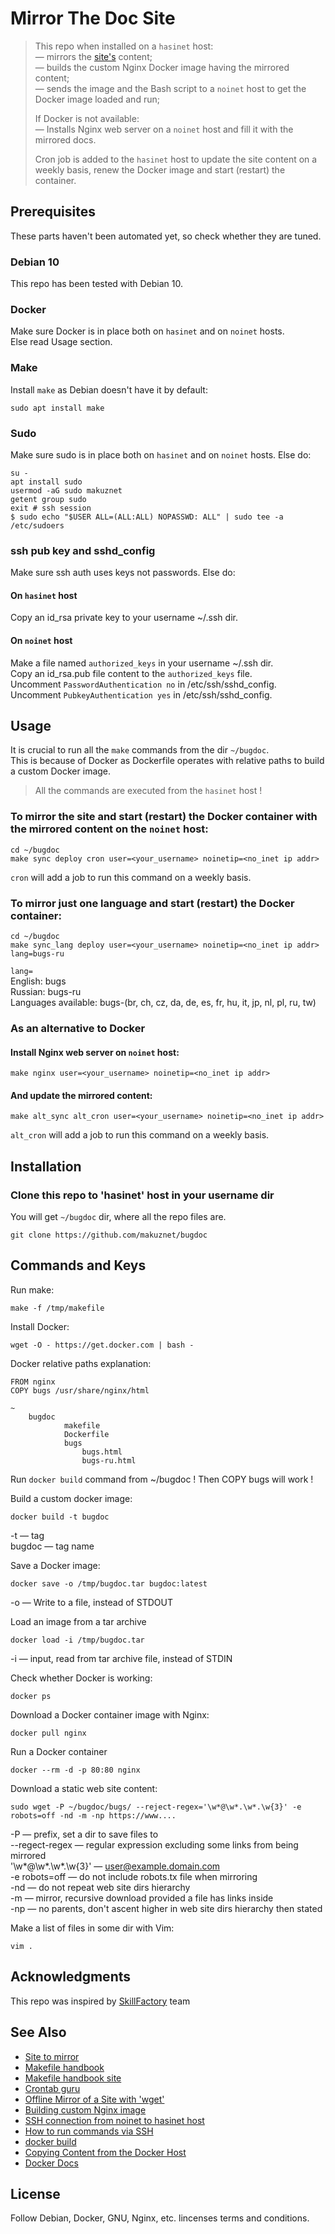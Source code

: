 # Mirror The Doc Site

>  This repo when installed on a `hasinet` host:  
> — mirrors the [site's](https://www.chiark.greenend.org.uk/~sgtatham/bugs.html) content;  
> — builds the custom Nginx Docker image having the mirrored content;  
> — sends the image and the Bash script to a `noinet` host to get the Docker image loaded and run;    
> 
> If Docker is not available:  
> — Installs Nginx web server on a `noinet` host and fill it with the mirrored docs.
>
> Cron job is added to the `hasinet` host to update the site content on a weekly basis, renew the Docker image and start (restart) the container.

## Prerequisites
These parts haven't been automated yet, so check whether they are tuned.
### Debian 10
This repo has been tested with Debian 10.
### Docker
Make sure Docker is in place both on `hasinet` and on `noinet` hosts.  
Else read Usage section.  
### Make
Install `make` as Debian doesn't have it by default:
```shell
sudo apt install make
```
### Sudo
Make sure sudo is in place both on `hasinet` and on `noinet` hosts. Else do:
```shell
su -
apt install sudo
usermod -aG sudo makuznet
getent group sudo
exit # ssh session
$ sudo echo "$USER ALL=(ALL:ALL) NOPASSWD: ALL" | sudo tee -a /etc/sudoers
```
### ssh pub key and sshd_config
Make sure ssh auth uses keys not passwords. Else do:  
#### On `hasinet` host
Copy an id_rsa private key to your username ~/.ssh dir.
#### On `noinet` host
Make a file named `authorized_keys` in your username ~/.ssh dir.    
Copy an id_rsa.pub file content to the `authorized_keys` file.  
Uncomment `PasswordAuthentication no` in /etc/ssh/sshd_config.  
Uncomment `PubkeyAuthentication yes` in /etc/ssh/sshd_config.  

## Usage  

It is crucial to run all the `make` commands from the dir `~/bugdoc`.  
This is because of Docker as Dockerfile operates with relative paths to build a custom Docker image.

> All the commands are executed from the `hasinet` host !

### To mirror the site and start (restart) the Docker container with the mirrored content on the `noinet` host:
```shell
cd ~/bugdoc 
make sync deploy cron user=<your_username> noinetip=<no_inet ip addr>
```
`cron` will add a job to run this command on a weekly basis.

### To mirror just one language and start (restart) the Docker container:
```shell
cd ~/bugdoc
make sync_lang deploy user=<your_username> noinetip=<no_inet ip addr> lang=bugs-ru
```
`lang=`  
English: bugs  
Russian: bugs-ru  
Languages available: bugs-(br, ch, cz, da, de, es, fr, hu, it, jp, nl, pl, ru, tw)  

### As an alternative to Docker
#### Install Nginx web server on `noinet` host:
```shell
make nginx user=<your_username> noinetip=<no_inet ip addr>
```
#### And update the mirrored content:
```shell
make alt_sync alt_cron user=<your_username> noinetip=<no_inet ip addr>
```
`alt_cron` will add a job to run this command on a weekly basis.

## Installation  
### Clone this repo to 'hasinet' host in your username dir
You will get `~/bugdoc` dir, where all the repo files are.

```shell
git clone https://github.com/makuznet/bugdoc
```

## Commands and Keys
Run make:
```shell
make -f /tmp/makefile
```

Install Docker:
```shell 
wget -O - https://get.docker.com | bash -
```

Docker relative paths explanation:
```shell
FROM nginx
COPY bugs /usr/share/nginx/html

~
    bugdoc
            makefile
            Dockerfile
            bugs
                bugs.html
                bugs-ru.html
```
Run `docker build` command from ~/bugdoc ! Then COPY bugs will work !

Build a custom docker image:
```shell
docker build -t bugdoc
```
-t — tag   
bugdoc — tag name  


Save a Docker image:  
```shell
docker save -o /tmp/bugdoc.tar bugdoc:latest
```
-o — Write to a file, instead of STDOUT  


Load an image from a tar archive
```shell
docker load -i /tmp/bugdoc.tar
```
-i — input, read from tar archive file, instead of STDIN  


Check whether Docker is working:  
```shell
docker ps
```

Download a Docker container image with Nginx:
```shell
docker pull nginx
```

Run a Docker container 
```shell
docker --rm -d -p 80:80 nginx
```

Download a static web site content:
```shell
sudo wget -P ~/bugdoc/bugs/ --reject-regex='\w*@\w*.\w*.\w{3}' -e robots=off -nd -m -np https://www....
```
-P — prefix, set a dir to save files to  
--regect-regex — regular expression excluding some links from being mirrored  
'\w*@\w*.\w*.\w{3}' — user@example.domain.com  
-e robots=off — do not include robots.tx file when mirroring  
-nd — do not repeat web site dirs hierarchy  
-m — mirror, recursive download provided a file has links inside  
-np — no parents, don't ascent higher in web site dirs hierarchy then stated  


Make a list of files in some dir with Vim:
```shell
vim .
```

## Acknowledgments

This repo was inspired by [SkillFactory](http://skillfactory.ru/) team

## See Also

- [Site to mirror](https://www.chiark.greenend.org.uk/~sgtatham/bugs.html) 
- [Makefile handbook](https://bit.ly/make-handbook)
- [Makefile handbook site](https://makefile.site/)
- [Crontab guru](https://crontab.guru/)
- [Offline Mirror of a Site with 'wget'](https://www.guyrutenberg.com/2014/05/02/make-offline-mirror-of-a-site-using-wget/)
- [Building custom Nginx image](https://www.docker.com/blog/how-to-use-the-official-nginx-docker-image/)
- [SSH connection from noinet to hasinet host](https://unix.stackexchange.com/questions/116867/serve-internet-to-remote-machine-via-ssh-session)
- [How to run commands via SSH](https://www.cyberciti.biz/faq/unix-linux-execute-command-using-ssh/)
- [docker build](https://docs.docker.com/engine/reference/commandline/build/)
- [Copying Content from the Docker Host](https://docs.nginx.com/nginx/admin-guide/installing-nginx/installing-nginx-docker/#manage_copy)
- [Docker Docs](https://docs.docker.com/engine/reference/commandline/docker/)

## License
Follow Debian, Docker, GNU, Nginx, etc. lincenses terms and conditions.